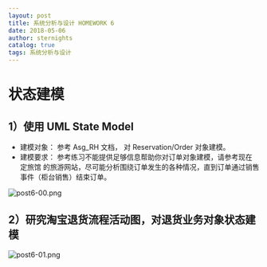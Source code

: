```yaml
---
layout: post
title: 系统分析与设计 HOMEWORK 6
date: 2018-05-06
author: sternights
catalog: true
tags: 系统分析与设计
---
```


# 状态建模

## 1）使用 UML State Model

- 建模对象： 参考 Asg_RH 文档， 对 Reservation/Order 对象建模。
- 建模要求： 参考练习不能提供足够信息帮助你对订单对象建模，请参考现在 定旅馆 的旅游网站，尽可能分析围绕订单发生的各种情况，直到订单通过销售事件（柜台销售）结束订单。

![post6-00.png](post6-00.png)

## 2）研究淘宝退货流程活动图，对退货业务对象状态建模 

![post6-01.png](post6-01.png)